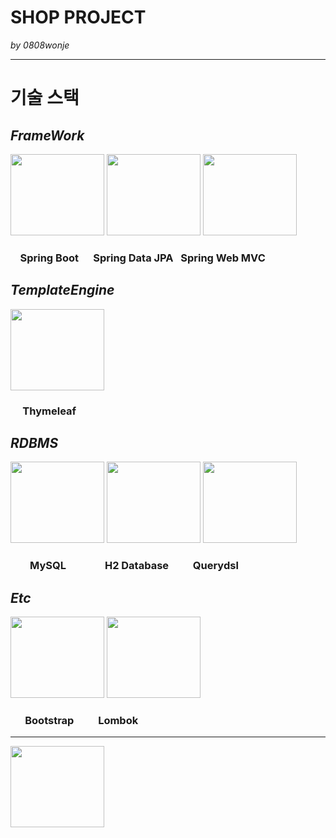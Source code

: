 # SHOP PROJECT

_by 0808wonje_

---



# 기술 스택

## _FrameWork_
<img src="./techstack/springboot-logo.png" width="150" height="130">
<img src="./techstack/springdatajpa-logo.png" width="150" height="130">
<img src="./techstack/springmvc-logo.png" width="150" height="130"><br>

### &nbsp;&nbsp;&nbsp; Spring Boot &nbsp;&nbsp;&nbsp;&nbsp; Spring Data JPA &nbsp; Spring Web MVC 

## _TemplateEngine_
<img src="./techstack/thymeleaf-logo.png" width="150" height="130"><br>

### &nbsp;&nbsp;&nbsp;&nbsp; Thymeleaf

## _RDBMS_
<img src="./techstack/mysql-logo.svg" width="150" height="130">
<img src="./techstack/h2database-logo.png" width="150" height="130">
<img src="./techstack/querydsl-logo.png" width="150" height="130"><br>

### &nbsp;&nbsp;&nbsp;&nbsp;&nbsp;&nbsp;&nbsp; MySQL &nbsp;&nbsp;&nbsp;&nbsp;&nbsp;&nbsp;&nbsp;&nbsp;&nbsp;&nbsp;&nbsp;&nbsp;&nbsp;&nbsp; H2 Database &nbsp;&nbsp;&nbsp;&nbsp;&nbsp;&nbsp;&nbsp;&nbsp; Querydsl 

## _Etc_
<img src="./techstack/bootstrap-logo.svg" width="150" height="130">
<img src="./techstack/lombok-logo.png" width="150" height="130"><br>

### &nbsp;&nbsp;&nbsp;&nbsp;&nbsp; Bootstrap &nbsp;&nbsp;&nbsp;&nbsp;&nbsp;&nbsp;&nbsp;&nbsp; Lombok

---


<img src="./techstack/a5s1uz.gif" width="150" height="130">
